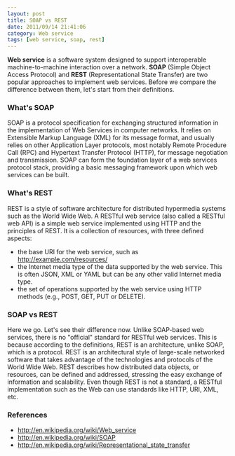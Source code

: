 ```yaml
---
layout: post
title: SOAP vs REST
date: 2011/09/14 21:41:06
category: Web service
tags: [web service, soap, rest]
---
```

**Web service** is a software system designed to support interoperable machine-to-machine interaction over a network. 
**SOAP** (Simple Object Access Protocol) and **REST** (Representational State Transfer) are two popular approaches to 
implement web services. Before we compare the difference between them, let's start from their definitions.

### What's SOAP
SOAP is a protocol specification for exchanging structured information in the implementation of Web Services in computer networks. 
It relies on Extensible Markup Language (XML) for its message format, and usually relies on other Application Layer protocols, 
most notably Remote Procedure Call (RPC) and Hypertext Transfer Protocol (HTTP), for message negotiation and transmission. 
SOAP can form the foundation layer of a web services protocol stack, providing a basic messaging framework upon which web services can be built. 

### What's REST

REST is a style of software architecture for distributed hypermedia systems such as the World Wide Web. 
A RESTful web service (also called a RESTful web API) is a simple web service implemented using HTTP and the principles of REST. 
It is a collection of resources, with three defined aspects:

* the base URI for the web service, such as http://example.com/resources/
* the Internet media type of the data supported by the web service. This is often JSON, XML or YAML but can be any other valid Internet media type.
* the set of operations supported by the web service using HTTP methods (e.g., POST, GET, PUT or DELETE).

### SOAP vs REST

Here we go. Let's see their difference now. Unlike SOAP-based web services, there is no "official" standard for RESTful web services. 
This is because according to the definitions, REST is an architecture, unlike SOAP, which is a protocol. 
REST is an architectural style of large-scale networked software that takes advantage of the technologies and protocols of the World Wide Web. 
REST describes how distributed data objects, or resources, can be defined and addressed, stressing the easy exchange of information and scalability. 
Even though REST is not a standard, a RESTful implementation such as the Web can use standards like HTTP, URI, XML, etc.

### References
* <http://en.wikipedia.org/wiki/Web_service>
* <http://en.wikipedia.org/wiki/SOAP>
* <http://en.wikipedia.org/wiki/Representational_state_transfer>

